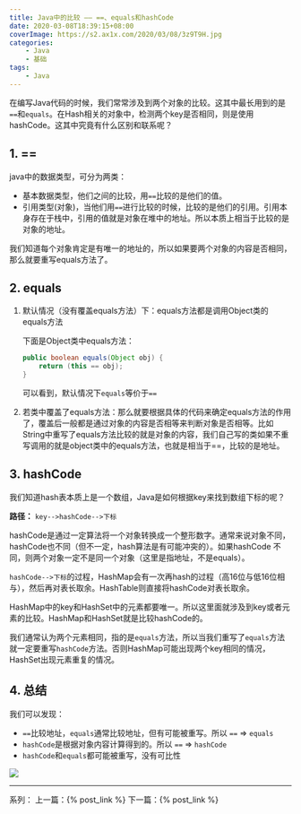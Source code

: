 ```yaml
---
title: Java中的比较 —— ==、equals和hashCode
date: 2020-03-08T18:39:15+08:00
coverImage: https://s2.ax1x.com/2020/03/08/3z9T9H.jpg
categories: 
    - Java
    - 基础
tags: 
    - Java
---
```

<!-- toc -->
在编写Java代码的时候，我们常常涉及到两个对象的比较。这其中最长用到的是`==`和`equals`。在Hash相关的对象中，检测两个key是否相同，则是使用hashCode。这其中究竟有什么区别和联系呢？

<!-- more -->

## 1. ==

java中的数据类型，可分为两类：
- 基本数据类型，他们之间的比较，用`==`比较的是他们的值。
- 引用类型(对象)，当他们用`==`进行比较的时候，比较的是他们的引用。引用本身存在于栈中，引用的值就是对象在堆中的地址。所以本质上相当于比较的是对象的地址。

我们知道每个对象肯定是有唯一的地址的，所以如果要两个对象的内容是否相同，那么就要重写equals方法了。

## 2. equals

1. 默认情况（没有覆盖equals方法）下：equals方法都是调用Object类的equals方法

    下面是Object类中equals方法：

    ``` Java
    public boolean equals(Object obj) {
        return (this == obj);
    }
    ```

    可以看到，默认情况下`equals`等价于`==`

2. 若类中覆盖了equals方法：那么就要根据具体的代码来确定equals方法的作用了，覆盖后一般都是通过对象的内容是否相等来判断对象是否相等。比如String中重写了equals方法比较的就是对象的内容，我们自己写的类如果不重写调用的就是object类中的equals方法，也就是相当于==，比较的是地址。

## 3. hashCode

我们知道hash表本质上是一个数组，Java是如何根据key来找到数组下标的呢？

**路径：** `key-->hashCode-->下标`

hashCode是通过一定算法将一个对象转换成一个整形数字。通常来说对象不同，hashCode也不同（但不一定，hash算法是有可能冲突的）。如果hashCode 不同，则两个对象一定不是同一个对象（这里是指地址，不是equals）。

`hashCode-->下标`的过程，HashMap会有一次再hash的过程（高16位与低16位相与），然后再对表长取余。HashTable则直接将hashCode对表长取余。

HashMap中的key和HashSet中的元素都要唯一。所以这里面就涉及到key或者元素的比较。HashMap和HashSet就是比较hashCode的。

我们通常认为两个元素相同，指的是`equals`方法，所以当我们重写了`equals`方法就一定要重写`hashCode`方法。否则HashMap可能出现两个key相同的情况，HashSet出现元素重复的情况。

## 4. 总结

我们可以发现：
- `==`比较地址，`equals`通常比较地址，但有可能被重写。所以 `==` => `equals`
- `hashCode`是根据对象内容计算得到的。所以 `==` => `hashCode`
- `hashCode`和`equals`都可能被重写，没有可比性


![](/img/Java/Java%E4%B8%AD%E7%9A%84%E6%AF%94%E8%BE%83%EF%BC%88==%E3%80%81equals%E5%92%8ChashCode%EF%BC%89/%E6%80%BB%E7%BB%93.png)

---

系列：
上一篇：{% post_link  %}
下一篇：{% post_link  %}
